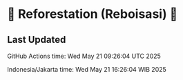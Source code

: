 
# 🌳 Reforestation (Reboisasi) 🌲

## Last Updated

GitHub Actions time: Wed May 21 09:26:04 UTC 2025

Indonesia/Jakarta time: Wed May 21 16:26:04 WIB 2025
